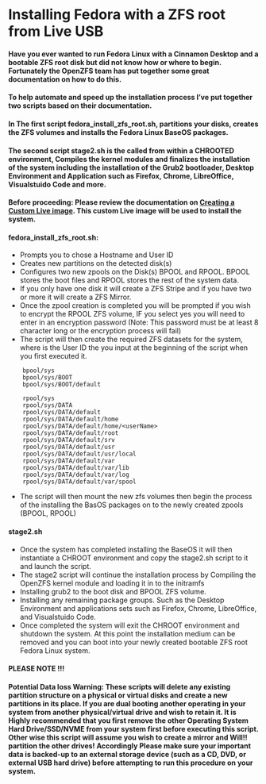 # Installing Fedora with a ZFS root from Live USB

#### Have you ever wanted to run Fedora Linux with a Cinnamon Desktop and a bootable ZFS root disk but did not know how or where to begin. Fortunately the OpenZFS team has put together some great documentation on how to do this. 

#### To help automate and speed up the installation process I’ve put together two scripts based on their documentation.

#### In The first script fedora_install_zfs_root.sh, partitions your disks, creates the ZFS volumes and installs the Fedora Linux BaseOS packages.

#### The second script stage2.sh is the called from within a CHROOTED environment, Compiles the kernel modules and finalizes the installation of the system including the installation of the Grub2 bootloader, Desktop Environment and Application such as Firefox, Chrome, LibreOffice, Visualstuido Code and more.

#### Before proceeding: Please review the documentation on [Creating a Custom Live image](https://github.com/jerryrile/fedora_zfs_root/blob/main/creating_a_custom_liveimage.md). This custom Live image will be used to install the system. 

#### fedora_install_zfs_root.sh: 
- Prompts you to chose a Hostname and User ID
- Creates new partitions on the detected disk(s) 
- Configures two new zpools on the Disk(s) BPOOL and RPOOL. BPOOL stores the boot files and RPOOL stores the rest of the system data.
- If you only have one disk it will create a ZFS Stripe and if you have two or more it will create a ZFS Mirror.
- Once the zpool creation is completed you will be prompted if you wish to encrypt the RPOOL ZFS volume, IF you select yes you will need to enter in an encryption password (Note: This password must be at least 8 character long or the encryption process will fail)
- The script will then create the required ZFS datasets for the system, where <userName>  is the User ID the you input at the beginning of the script when you first executed it.
```	
	bpool/sys
	bpool/sys/BOOT
	bpool/sys/BOOT/default
	
	rpool/sys
	rpool/sys/DATA
	rpool/sys/DATA/default
	rpool/sys/DATA/default/home
	rpool/sys/DATA/default/home/<userName> 
	rpool/sys/DATA/default/root
	rpool/sys/DATA/default/srv
	rpool/sys/DATA/default/usr 
	rpool/sys/DATA/default/usr/local
	rpool/sys/DATA/default/var
	rpool/sys/DATA/default/var/lib
	rpool/sys/DATA/default/var/log
	rpool/sys/DATA/default/var/spool  
```
- The script will then mount the new zfs volumes then begin the process of the installing the BasOS packages on to the newly created zpools (BPOOL, RPOOL)

#### stage2.sh
- Once the system has completed installing the BaseOS it will then instantiate a CHROOT environment and copy the stage2.sh script to it and launch the script.
- The stage2 script will continue the installation process by Compiling the OpenZFS kernel module and loading it in to the initramfs
- Installing grub2 to the boot disk and BPOOL ZFS volume. 
- Installing any remaining package groups. Such as the Desktop Environment and applications sets such as Firefox, Chrome, LibreOffice, and Visualstuido Code.
- Once completed the system will exit the CHROOT environment and shutdown the system. At this point the installation medium can be removed and you can boot into your newly created bootable ZFS root Fedora Linux system.

#### PLEASE NOTE !!!

#### Potential Data loss Warning: These scripts will delete any existing partition structure on a physical or virtual disks and create a new partitions in its place. If you are dual booting another operating in your system from another physical/virtual drive and wish to retain it. It is Highly recommended that you first remove the other Operating System Hard Drive/SSD/NVME from your system first before executing this script. Other wise this script will assume you wish to create a mirror and Will!! partition the other drives! Accordingly Please make sure your important data is backed-up to an external storage device (such as a CD, DVD, or external USB hard drive) before attempting to run this procedure on your system.

